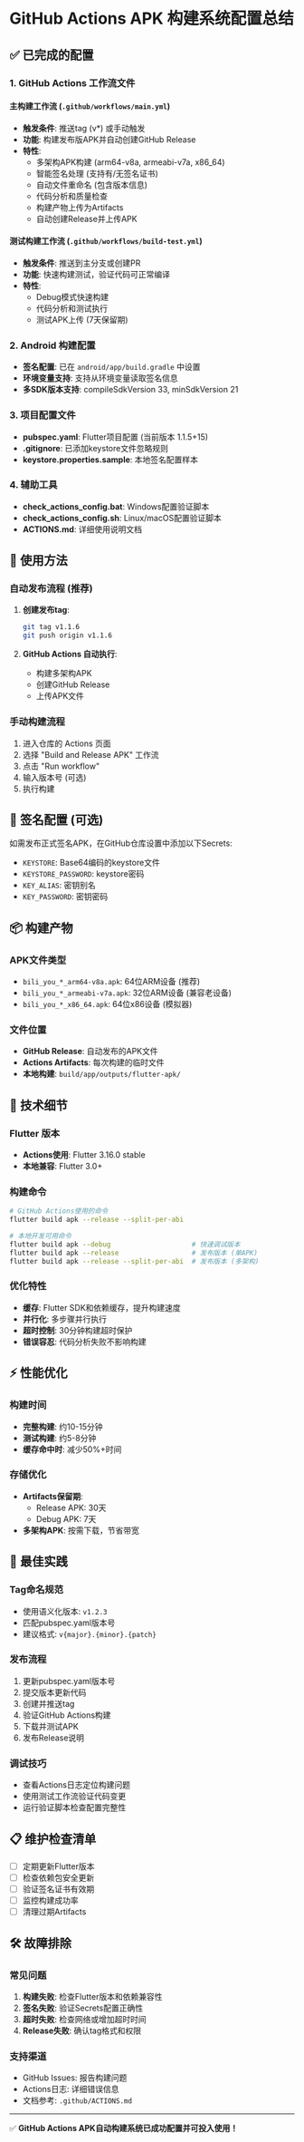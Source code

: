 # GitHub Actions APK 构建系统配置总结

## ✅ 已完成的配置

### 1. GitHub Actions 工作流文件

#### 主构建工作流 (`.github/workflows/main.yml`)
- **触发条件**: 推送tag (v*) 或手动触发
- **功能**: 构建发布版APK并自动创建GitHub Release
- **特性**:
  - 多架构APK构建 (arm64-v8a, armeabi-v7a, x86_64)
  - 智能签名处理 (支持有/无签名证书)
  - 自动文件重命名 (包含版本信息)
  - 代码分析和质量检查
  - 构建产物上传为Artifacts
  - 自动创建Release并上传APK

#### 测试构建工作流 (`.github/workflows/build-test.yml`)
- **触发条件**: 推送到主分支或创建PR
- **功能**: 快速构建测试，验证代码可正常编译
- **特性**:
  - Debug模式快速构建
  - 代码分析和测试执行
  - 测试APK上传 (7天保留期)

### 2. Android 构建配置
- **签名配置**: 已在 `android/app/build.gradle` 中设置
- **环境变量支持**: 支持从环境变量读取签名信息
- **多SDK版本支持**: compileSdkVersion 33, minSdkVersion 21

### 3. 项目配置文件
- **pubspec.yaml**: Flutter项目配置 (当前版本 1.1.5+15)
- **.gitignore**: 已添加keystore文件忽略规则
- **keystore.properties.sample**: 本地签名配置样本

### 4. 辅助工具
- **check_actions_config.bat**: Windows配置验证脚本
- **check_actions_config.sh**: Linux/macOS配置验证脚本
- **ACTIONS.md**: 详细使用说明文档

## 🚀 使用方法

### 自动发布流程 (推荐)
1. **创建发布tag**:
   ```bash
   git tag v1.1.6
   git push origin v1.1.6
   ```

2. **GitHub Actions 自动执行**:
   - 构建多架构APK
   - 创建GitHub Release
   - 上传APK文件

### 手动构建流程
1. 进入仓库的 Actions 页面
2. 选择 "Build and Release APK" 工作流  
3. 点击 "Run workflow"
4. 输入版本号 (可选)
5. 执行构建

## 🔐 签名配置 (可选)

如需发布正式签名APK，在GitHub仓库设置中添加以下Secrets:

- `KEYSTORE`: Base64编码的keystore文件
- `KEYSTORE_PASSWORD`: keystore密码
- `KEY_ALIAS`: 密钥别名  
- `KEY_PASSWORD`: 密钥密码

## 📦 构建产物

### APK文件类型
- `bili_you_*_arm64-v8a.apk`: 64位ARM设备 (推荐)
- `bili_you_*_armeabi-v7a.apk`: 32位ARM设备 (兼容老设备)
- `bili_you_*_x86_64.apk`: 64位x86设备 (模拟器)

### 文件位置
- **GitHub Release**: 自动发布的APK文件
- **Actions Artifacts**: 每次构建的临时文件
- **本地构建**: `build/app/outputs/flutter-apk/`

## 🔧 技术细节

### Flutter 版本
- **Actions使用**: Flutter 3.16.0 stable
- **本地兼容**: Flutter 3.0+ 

### 构建命令
```bash
# GitHub Actions使用的命令
flutter build apk --release --split-per-abi

# 本地开发可用命令
flutter build apk --debug                    # 快速调试版本
flutter build apk --release                  # 发布版本 (单APK)
flutter build apk --release --split-per-abi  # 发布版本 (多架构)
```

### 优化特性
- **缓存**: Flutter SDK和依赖缓存，提升构建速度
- **并行化**: 多步骤并行执行
- **超时控制**: 30分钟构建超时保护
- **错误容忍**: 代码分析失败不影响构建

## ⚡ 性能优化

### 构建时间
- **完整构建**: 约10-15分钟
- **测试构建**: 约5-8分钟
- **缓存命中时**: 减少50%+时间

### 存储优化
- **Artifacts保留期**: 
  - Release APK: 30天
  - Debug APK: 7天
- **多架构APK**: 按需下载，节省带宽

## 🎯 最佳实践

### Tag命名规范
- 使用语义化版本: `v1.2.3`
- 匹配pubspec.yaml版本号
- 建议格式: `v{major}.{minor}.{patch}`

### 发布流程
1. 更新pubspec.yaml版本号
2. 提交版本更新代码
3. 创建并推送tag
4. 验证GitHub Actions构建
5. 下载并测试APK
6. 发布Release说明

### 调试技巧
- 查看Actions日志定位构建问题
- 使用测试工作流验证代码变更
- 运行验证脚本检查配置完整性

## 📋 维护检查清单

- [ ] 定期更新Flutter版本
- [ ] 检查依赖包安全更新
- [ ] 验证签名证书有效期
- [ ] 监控构建成功率
- [ ] 清理过期Artifacts

## 🛠️ 故障排除

### 常见问题
1. **构建失败**: 检查Flutter版本和依赖兼容性
2. **签名失败**: 验证Secrets配置正确性
3. **超时失败**: 检查网络或增加超时时间
4. **Release失败**: 确认tag格式和权限

### 支持渠道
- GitHub Issues: 报告构建问题
- Actions日志: 详细错误信息
- 文档参考: `.github/ACTIONS.md`

---

✅ **GitHub Actions APK自动构建系统已成功配置并可投入使用！**